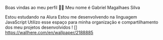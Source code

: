 Boas vindas ao meu perfil 💙💙
Meu nome é Gabriel Magalhaes Silva

Estou estudando na Alura
Estou me desenvolvendo na linguagem JavaScript
Utilizo esse espaço para minha organização e compartilhamento dos meu projetos desenvolvidos
! [] https://wallhere.com/en/wallpaper/2188885
